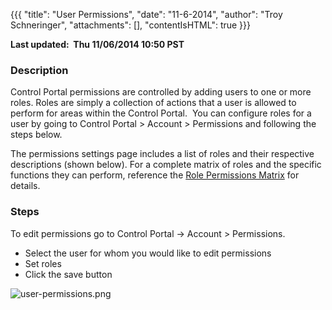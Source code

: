 {{{
  "title": "User Permissions",
  "date": "11-6-2014",
  "author": "Troy Schneringer",
  "attachments": [],
  "contentIsHTML": true
}}}

<p><strong>Last updated: &nbsp;Thu 11/06/2014 10:50 PST<br /></strong>
</p>
<h3>Description</h3>
<p>Control Portal permissions are controlled by adding users to one or more roles. Roles are simply a collection of actions that a user is allowed to perform for areas within the Control Portal. &nbsp;You can configure roles for a user by going to Control
  Portal &gt; Account &gt; Permissions and following the steps below.</p>
<p>The permissions settings page includes a list of roles and their respective descriptions (shown below). For a complete matrix of roles and the specific functions they can perform, reference the&nbsp;<a href="/knowledge-base/role-permissions-matrix"
  target="_self">Role Permissions Matrix</a>&nbsp;for details.</p>
<h3><strong>Steps</strong></h3>
<p>To edit permissions go to Control Portal -&gt; Account &gt; Permissions. &nbsp;</p>
<ul>
  <li>Select the user for whom you would like to edit permissions</li>
  <li>Set roles</li>
  <li>Click the save button</li>
</ul>
<p><img src="https://t3n.zendesk.com/attachments/token/ZsPLNv0TbXyaPN3jXEtxzQ3er/?name=user-permissions.png" alt="user-permissions.png" />
</p>